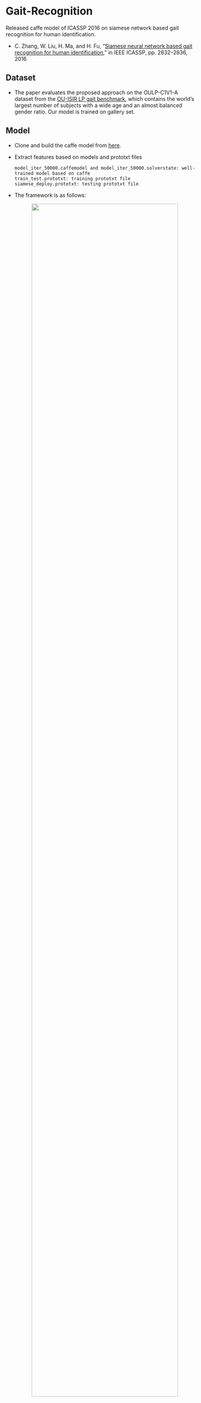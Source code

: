 # Gait-Recognition
Released caffe model of ICASSP 2016 on siamese network based gait recognition for human identification. 
* C. Zhang, W. Liu, H. Ma, and H. Fu, “[Siamese neural network based gait recognition for human identification](http://web.cse.ohio-state.edu/~zhang.7804/Cheng_ICASSP2016.pdf),” in IEEE ICASSP, pp. 2832–2836, 2016

## Dataset
* The paper evaluates the proposed approach on the OULP-C1V1-A dataset from the [OU-ISIR LP gait benchmark](http://www.am.sanken.osaka-u.ac.jp/BiometricDB/GaitLP.html), which contains
the world’s largest number of subjects with a wide age and an almost balanced gender ratio. Our model is trained on gallery set.

## Model
* Clone and build the caffe model from [here](https://github.com/BVLC/caffe).
* Extract features based on models and prototxt files

      model_iter_50000.caffemodel and model_iter_50000.solverstate: well-trained model based on caffe
      train_test.prototxt: training prototxt file
      siamese_deploy.prototxt: testing prototxt file
* The framework is as follows:
      <center><img src="https://github.com/czhang0528/Gait-Recognition/blob/master/fig1.png" width="90%"/></center>

## Performance
    
   <center><img src="https://github.com/czhang0528/Gait-Recognition/blob/master/fig2.png" width="80%"/></center>

   <center><img src="https://github.com/czhang0528/Gait-Recognition/blob/master/fig3.png" width="50%"/></center>

## Citation
Please cite the following papers if you find it useful.
```
@inproceedings{zhang2016siamese,
      title={Siamese neural network based gait recognition for human identification},
      author={Zhang, Cheng and Liu, Wu and Ma, Huadong and Fu, Huiyuan},
      booktitle={ICASSP},
      pages={2832--2836},
      year={2016},
      booktitle={IEEE}
}

@article{Liu2018LearningES,
      title={Learning Efficient Spatial-Temporal Gait Features with Deep Learning for Human Identification},
      author={Wu Liu and Cheng Zhang and Huadong Ma and Shuangqun Li},
      journal={Neuroinformatics},
      year={2018},
      pages={1-15}
}
```

## Contact
[Cheng Zhang](https://github.com/czhang0528) (zhang.7804@osu.edu)
